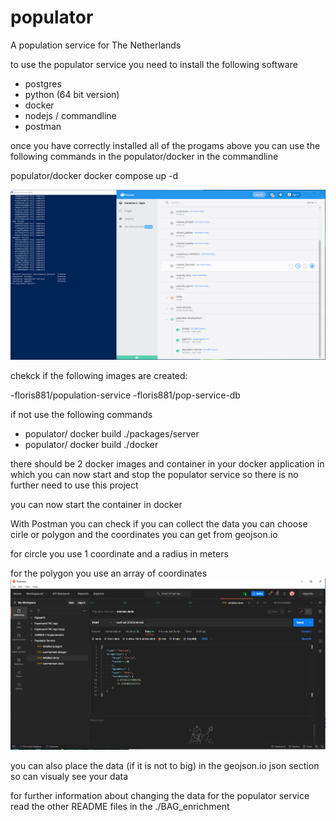 # populator

A population service for The Netherlands

to use the populator service you need to install the following software

- postgres
- python (64 bit version)
- docker
- nodejs / commandline
- postman

once you have correctly installed all of the progams above you can use the following commands in the populator/docker in the commandline

populator/docker docker compose up -d

![outcome](./populator2.PNG)

chekck if the following images are created:

-floris881/population-service
-floris881/pop-service-db

if not use the following commands

- populator/ docker build ./packages/server
- populator/ docker build ./docker

there should be 2 docker images and container in your docker application in which you can now start and stop the populator service so there is no further need to use this project

you can now start the container in docker

With Postman you can check if you can collect the data
you can choose cirle or polygon and the coordinates you can get from geojson.io

for circle you use 1 coordinate and a radius in meters

for the polygon you use an array of coordinates
![postman example](./populator1.PNG)

you can also place the data (if it is not to big) in the geojson.io json section so can visualy see your data

for further information about changing the data for the populator service read the other README files in the ./BAG_enrichment
